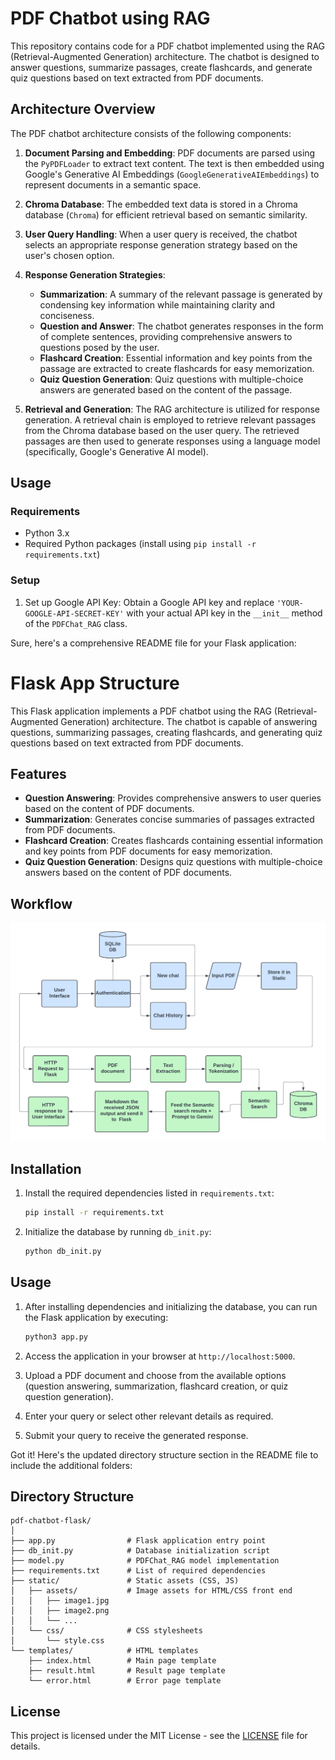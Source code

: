 # PDF Chatbot using RAG

This repository contains code for a PDF chatbot implemented using the RAG (Retrieval-Augmented Generation) architecture. The chatbot is designed to answer questions, summarize passages, create flashcards, and generate quiz questions based on text extracted from PDF documents.

## Architecture Overview

The PDF chatbot architecture consists of the following components:

1. **Document Parsing and Embedding**: PDF documents are parsed using the `PyPDFLoader` to extract text content. The text is then embedded using Google's Generative AI Embeddings (`GoogleGenerativeAIEmbeddings`) to represent documents in a semantic space.

2. **Chroma Database**: The embedded text data is stored in a Chroma database (`Chroma`) for efficient retrieval based on semantic similarity.

3. **User Query Handling**: When a user query is received, the chatbot selects an appropriate response generation strategy based on the user's chosen option.

4. **Response Generation Strategies**:
    - **Summarization**: A summary of the relevant passage is generated by condensing key information while maintaining clarity and conciseness.
    - **Question and Answer**: The chatbot generates responses in the form of complete sentences, providing comprehensive answers to questions posed by the user.
    - **Flashcard Creation**: Essential information and key points from the passage are extracted to create flashcards for easy memorization.
    - **Quiz Question Generation**: Quiz questions with multiple-choice answers are generated based on the content of the passage.

5. **Retrieval and Generation**: The RAG architecture is utilized for response generation. A retrieval chain is employed to retrieve relevant passages from the Chroma database based on the user query. The retrieved passages are then used to generate responses using a language model (specifically, Google's Generative AI model).

## Usage

### Requirements
- Python 3.x
- Required Python packages (install using `pip install -r requirements.txt`)

### Setup
1. Set up Google API Key: Obtain a Google API key and replace `'YOUR-GOOGLE-API-SECRET-KEY'` with your actual API key in the `__init__` method of the `PDFChat_RAG` class.

Sure, here's a comprehensive README file for your Flask application:


# Flask App Structure

This Flask application implements a PDF chatbot using the RAG (Retrieval-Augmented Generation) architecture. The chatbot is capable of answering questions, summarizing passages, creating flashcards, and generating quiz questions based on text extracted from PDF documents.

## Features

- **Question Answering**: Provides comprehensive answers to user queries based on the content of PDF documents.
- **Summarization**: Generates concise summaries of passages extracted from PDF documents.
- **Flashcard Creation**: Creates flashcards containing essential information and key points from PDF documents for easy memorization.
- **Quiz Question Generation**: Designs quiz questions with multiple-choice answers based on the content of PDF documents.

## Workflow

![Workflow](static/assets/workflow.png)

## Installation

1. Install the required dependencies listed in `requirements.txt`:
    ```bash
    pip install -r requirements.txt
    ```

2. Initialize the database by running `db_init.py`:
    ```bash
    python db_init.py
    ```

## Usage

1. After installing dependencies and initializing the database, you can run the Flask application by executing:
    ```bash
    python3 app.py
    ```

2. Access the application in your browser at `http://localhost:5000`.

3. Upload a PDF document and choose from the available options (question answering, summarization, flashcard creation, or quiz question generation).

4. Enter your query or select other relevant details as required.

5. Submit your query to receive the generated response.

Got it! Here's the updated directory structure section in the README file to include the additional folders:

## Directory Structure

```
pdf-chatbot-flask/
│
├── app.py                # Flask application entry point
├── db_init.py            # Database initialization script
├── model.py              # PDFChat_RAG model implementation
├── requirements.txt      # List of required dependencies
├── static/               # Static assets (CSS, JS)
│   ├── assets/           # Image assets for HTML/CSS front end
│   │   ├── image1.jpg
│   │   ├── image2.png
│   │   └── ...
│   └── css/              # CSS stylesheets
│       └── style.css
└── templates/            # HTML templates
    ├── index.html        # Main page template
    ├── result.html       # Result page template
    └── error.html        # Error page template
```

## License

This project is licensed under the MIT License - see the [LICENSE](LICENSE) file for details.
```

